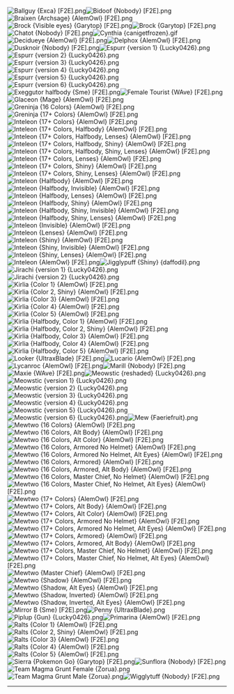 ![Ballguy {Exca} [F2E].png](https://raw.githubusercontent.com/Klokinator/FE-Repo/main/Portrait%20Repository/Non-FE%20Properties/Pok%C3%A9mon/Ballguy%20%7BExca%7D%20%5BF2E%5D.png "Ballguy {Exca} [F2E].png")![Bidoof {Nobody} [F2E].png](https://raw.githubusercontent.com/Klokinator/FE-Repo/main/Portrait%20Repository/Non-FE%20Properties/Pok%C3%A9mon/Bidoof%20%7BNobody%7D%20%5BF2E%5D.png "Bidoof {Nobody} [F2E].png")![Braixen {Archsage} {AlemOwl} [F2E].png](https://raw.githubusercontent.com/Klokinator/FE-Repo/main/Portrait%20Repository/Non-FE%20Properties/Pok%C3%A9mon/Braixen%20(Archsage)%20%7BAlemOwl%7D%20%5BF2E%5D.png "Braixen {Archsage} {AlemOwl} [F2E].png")![Brock {Visible eyes} {Garytop} [F2E].png](https://raw.githubusercontent.com/Klokinator/FE-Repo/main/Portrait%20Repository/Non-FE%20Properties/Pok%C3%A9mon/Brock%20(Visible%20eyes)%20%7BGarytop%7D%20%5BF2E%5D.png "Brock {Visible eyes} {Garytop} [F2E].png")![Brock {Garytop} [F2E].png](https://raw.githubusercontent.com/Klokinator/FE-Repo/main/Portrait%20Repository/Non-FE%20Properties/Pok%C3%A9mon/Brock%20%7BGarytop%7D%20%5BF2E%5D.png "Brock {Garytop} [F2E].png")![Chatot {Nobody} [F2E].png](https://raw.githubusercontent.com/Klokinator/FE-Repo/main/Portrait%20Repository/Non-FE%20Properties/Pok%C3%A9mon/Chatot%20%7BNobody%7D%20%5BF2E%5D.png "Chatot {Nobody} [F2E].png")![Cynthia {canigetfrozen}.gif](https://raw.githubusercontent.com/Klokinator/FE-Repo/main/Portrait%20Repository/Non-FE%20Properties/Pok%C3%A9mon/Cynthia%20%7Bcanigetfrozen%7D.gif "Cynthia {canigetfrozen}.gif")![Decidueye {AlemOwl} [F2E].png](https://raw.githubusercontent.com/Klokinator/FE-Repo/main/Portrait%20Repository/Non-FE%20Properties/Pok%C3%A9mon/Decidueye%20%7BAlemOwl%7D%20%5BF2E%5D.png "Decidueye {AlemOwl} [F2E].png")![Delphox {AlemOwl} [F2E].png](https://raw.githubusercontent.com/Klokinator/FE-Repo/main/Portrait%20Repository/Non-FE%20Properties/Pok%C3%A9mon/Delphox%20%7BAlemOwl%7D%20%5BF2E%5D.png "Delphox {AlemOwl} [F2E].png")![Dusknoir {Nobody} [F2E].png](https://raw.githubusercontent.com/Klokinator/FE-Repo/main/Portrait%20Repository/Non-FE%20Properties/Pok%C3%A9mon/Dusknoir%20%7BNobody%7D%20%5BF2E%5D.png "Dusknoir {Nobody} [F2E].png")![Espurr {version 1} {Lucky0426}.png](https://raw.githubusercontent.com/Klokinator/FE-Repo/main/Portrait%20Repository/Non-FE%20Properties/Pok%C3%A9mon/Espurr%20(version%201)%20%7BLucky0426%7D.png "Espurr {version 1} {Lucky0426}.png")![Espurr {version 2} {Lucky0426}.png](https://raw.githubusercontent.com/Klokinator/FE-Repo/main/Portrait%20Repository/Non-FE%20Properties/Pok%C3%A9mon/Espurr%20(version%202)%20%7BLucky0426%7D.png "Espurr {version 2} {Lucky0426}.png")![Espurr {version 3} {Lucky0426}.png](https://raw.githubusercontent.com/Klokinator/FE-Repo/main/Portrait%20Repository/Non-FE%20Properties/Pok%C3%A9mon/Espurr%20(version%203)%20%7BLucky0426%7D.png "Espurr {version 3} {Lucky0426}.png")![Espurr {version 4} {Lucky0426}.png](https://raw.githubusercontent.com/Klokinator/FE-Repo/main/Portrait%20Repository/Non-FE%20Properties/Pok%C3%A9mon/Espurr%20(version%204)%20%7BLucky0426%7D.png "Espurr {version 4} {Lucky0426}.png")![Espurr {version 5} {Lucky0426}.png](https://raw.githubusercontent.com/Klokinator/FE-Repo/main/Portrait%20Repository/Non-FE%20Properties/Pok%C3%A9mon/Espurr%20(version%205)%20%7BLucky0426%7D.png "Espurr {version 5} {Lucky0426}.png")![Espurr {version 6} {Lucky0426}.png](https://raw.githubusercontent.com/Klokinator/FE-Repo/main/Portrait%20Repository/Non-FE%20Properties/Pok%C3%A9mon/Espurr%20(version%206)%20%7BLucky0426%7D.png "Espurr {version 6} {Lucky0426}.png")![Exeggutor halfbody {Sme} [F2E].png](https://raw.githubusercontent.com/Klokinator/FE-Repo/main/Portrait%20Repository/Non-FE%20Properties/Pok%C3%A9mon/Exeggutor%20halfbody%20%7BSme%7D%20%5BF2E%5D.png "Exeggutor halfbody {Sme} [F2E].png")![Female Tourist {WAve} [F2E].png](https://raw.githubusercontent.com/Klokinator/FE-Repo/main/Portrait%20Repository/Non-FE%20Properties/Pok%C3%A9mon/Female%20Tourist%20%7BWAve%7D%20%5BF2E%5D.png "Female Tourist {WAve} [F2E].png")![Glaceon {Mage} {AlemOwl} [F2E].png](https://raw.githubusercontent.com/Klokinator/FE-Repo/main/Portrait%20Repository/Non-FE%20Properties/Pok%C3%A9mon/Glaceon%20(Mage)%20%7BAlemOwl%7D%20%5BF2E%5D.png "Glaceon {Mage} {AlemOwl} [F2E].png")![Greninja {16 Colors} {AlemOwl} [F2E].png](https://raw.githubusercontent.com/Klokinator/FE-Repo/main/Portrait%20Repository/Non-FE%20Properties/Pok%C3%A9mon/Greninja%20(16%20Colors)%20%7BAlemOwl%7D%20%5BF2E%5D.png "Greninja {16 Colors} {AlemOwl} [F2E].png")![Greninja {17+ Colors} {AlemOwl} [F2E].png](https://raw.githubusercontent.com/Klokinator/FE-Repo/main/Portrait%20Repository/Non-FE%20Properties/Pok%C3%A9mon/Greninja%20(17%2B%20Colors)%20%7BAlemOwl%7D%20%5BF2E%5D.png "Greninja {17+ Colors} {AlemOwl} [F2E].png")![Inteleon {17+ Colors} {AlemOwl} [F2E].png](https://raw.githubusercontent.com/Klokinator/FE-Repo/main/Portrait%20Repository/Non-FE%20Properties/Pok%C3%A9mon/Inteleon%20(17%2B%20Colors)%20%7BAlemOwl%7D%20%5BF2E%5D.png "Inteleon {17+ Colors} {AlemOwl} [F2E].png")![Inteleon {17+ Colors, Halfbody} {AlemOwl} [F2E].png](https://raw.githubusercontent.com/Klokinator/FE-Repo/main/Portrait%20Repository/Non-FE%20Properties/Pok%C3%A9mon/Inteleon%20(17%2B%20Colors,%20Halfbody)%20%7BAlemOwl%7D%20%5BF2E%5D.png "Inteleon {17+ Colors, Halfbody} {AlemOwl} [F2E].png")![Inteleon {17+ Colors, Halfbody, Lenses} {AlemOwl} [F2E].png](https://raw.githubusercontent.com/Klokinator/FE-Repo/main/Portrait%20Repository/Non-FE%20Properties/Pok%C3%A9mon/Inteleon%20(17%2B%20Colors,%20Halfbody,%20Lenses)%20%7BAlemOwl%7D%20%5BF2E%5D.png "Inteleon {17+ Colors, Halfbody, Lenses} {AlemOwl} [F2E].png")![Inteleon {17+ Colors, Halfbody, Shiny} {AlemOwl} [F2E].png](https://raw.githubusercontent.com/Klokinator/FE-Repo/main/Portrait%20Repository/Non-FE%20Properties/Pok%C3%A9mon/Inteleon%20(17%2B%20Colors,%20Halfbody,%20Shiny)%20%7BAlemOwl%7D%20%5BF2E%5D.png "Inteleon {17+ Colors, Halfbody, Shiny} {AlemOwl} [F2E].png")![Inteleon {17+ Colors, Halfbody, Shiny, Lenses} {AlemOwl} [F2E].png](https://raw.githubusercontent.com/Klokinator/FE-Repo/main/Portrait%20Repository/Non-FE%20Properties/Pok%C3%A9mon/Inteleon%20(17%2B%20Colors,%20Halfbody,%20Shiny,%20Lenses)%20%7BAlemOwl%7D%20%5BF2E%5D.png "Inteleon {17+ Colors, Halfbody, Shiny, Lenses} {AlemOwl} [F2E].png")![Inteleon {17+ Colors, Lenses} {AlemOwl} [F2E].png](https://raw.githubusercontent.com/Klokinator/FE-Repo/main/Portrait%20Repository/Non-FE%20Properties/Pok%C3%A9mon/Inteleon%20(17%2B%20Colors,%20Lenses)%20%7BAlemOwl%7D%20%5BF2E%5D.png "Inteleon {17+ Colors, Lenses} {AlemOwl} [F2E].png")![Inteleon {17+ Colors, Shiny} {AlemOwl} [F2E].png](https://raw.githubusercontent.com/Klokinator/FE-Repo/main/Portrait%20Repository/Non-FE%20Properties/Pok%C3%A9mon/Inteleon%20(17%2B%20Colors,%20Shiny)%20%7BAlemOwl%7D%20%5BF2E%5D.png "Inteleon {17+ Colors, Shiny} {AlemOwl} [F2E].png")![Inteleon {17+ Colors, Shiny, Lenses} {AlemOwl} [F2E].png](https://raw.githubusercontent.com/Klokinator/FE-Repo/main/Portrait%20Repository/Non-FE%20Properties/Pok%C3%A9mon/Inteleon%20(17%2B%20Colors,%20Shiny,%20Lenses)%20%7BAlemOwl%7D%20%5BF2E%5D.png "Inteleon {17+ Colors, Shiny, Lenses} {AlemOwl} [F2E].png")![Inteleon {Halfbody} {AlemOwl} [F2E].png](https://raw.githubusercontent.com/Klokinator/FE-Repo/main/Portrait%20Repository/Non-FE%20Properties/Pok%C3%A9mon/Inteleon%20(Halfbody)%20%7BAlemOwl%7D%20%5BF2E%5D.png "Inteleon {Halfbody} {AlemOwl} [F2E].png")![Inteleon {Halfbody, Invisible} {AlemOwl} [F2E].png](https://raw.githubusercontent.com/Klokinator/FE-Repo/main/Portrait%20Repository/Non-FE%20Properties/Pok%C3%A9mon/Inteleon%20(Halfbody,%20Invisible)%20%7BAlemOwl%7D%20%5BF2E%5D.png "Inteleon {Halfbody, Invisible} {AlemOwl} [F2E].png")![Inteleon {Halfbody, Lenses} {AlemOwl} [F2E].png](https://raw.githubusercontent.com/Klokinator/FE-Repo/main/Portrait%20Repository/Non-FE%20Properties/Pok%C3%A9mon/Inteleon%20(Halfbody,%20Lenses)%20%7BAlemOwl%7D%20%5BF2E%5D.png "Inteleon {Halfbody, Lenses} {AlemOwl} [F2E].png")![Inteleon {Halfbody, Shiny} {AlemOwl} [F2E].png](https://raw.githubusercontent.com/Klokinator/FE-Repo/main/Portrait%20Repository/Non-FE%20Properties/Pok%C3%A9mon/Inteleon%20(Halfbody,%20Shiny)%20%7BAlemOwl%7D%20%5BF2E%5D.png "Inteleon {Halfbody, Shiny} {AlemOwl} [F2E].png")![Inteleon {Halfbody, Shiny, Invisible} {AlemOwl} [F2E].png](https://raw.githubusercontent.com/Klokinator/FE-Repo/main/Portrait%20Repository/Non-FE%20Properties/Pok%C3%A9mon/Inteleon%20(Halfbody,%20Shiny,%20Invisible)%20%7BAlemOwl%7D%20%5BF2E%5D.png "Inteleon {Halfbody, Shiny, Invisible} {AlemOwl} [F2E].png")![Inteleon {Halfbody, Shiny, Lenses} {AlemOwl} [F2E].png](https://raw.githubusercontent.com/Klokinator/FE-Repo/main/Portrait%20Repository/Non-FE%20Properties/Pok%C3%A9mon/Inteleon%20(Halfbody,%20Shiny,%20Lenses)%20%7BAlemOwl%7D%20%5BF2E%5D.png "Inteleon {Halfbody, Shiny, Lenses} {AlemOwl} [F2E].png")![Inteleon {Invisible} {AlemOwl} [F2E].png](https://raw.githubusercontent.com/Klokinator/FE-Repo/main/Portrait%20Repository/Non-FE%20Properties/Pok%C3%A9mon/Inteleon%20(Invisible)%20%7BAlemOwl%7D%20%5BF2E%5D.png "Inteleon {Invisible} {AlemOwl} [F2E].png")![Inteleon {Lenses} {AlemOwl} [F2E].png](https://raw.githubusercontent.com/Klokinator/FE-Repo/main/Portrait%20Repository/Non-FE%20Properties/Pok%C3%A9mon/Inteleon%20(Lenses)%20%7BAlemOwl%7D%20%5BF2E%5D.png "Inteleon {Lenses} {AlemOwl} [F2E].png")![Inteleon {Shiny} {AlemOwl} [F2E].png](https://raw.githubusercontent.com/Klokinator/FE-Repo/main/Portrait%20Repository/Non-FE%20Properties/Pok%C3%A9mon/Inteleon%20(Shiny)%20%7BAlemOwl%7D%20%5BF2E%5D.png "Inteleon {Shiny} {AlemOwl} [F2E].png")![Inteleon {Shiny, Invisible} {AlemOwl} [F2E].png](https://raw.githubusercontent.com/Klokinator/FE-Repo/main/Portrait%20Repository/Non-FE%20Properties/Pok%C3%A9mon/Inteleon%20(Shiny,%20Invisible)%20%7BAlemOwl%7D%20%5BF2E%5D.png "Inteleon {Shiny, Invisible} {AlemOwl} [F2E].png")![Inteleon {Shiny, Lenses} {AlemOwl} [F2E].png](https://raw.githubusercontent.com/Klokinator/FE-Repo/main/Portrait%20Repository/Non-FE%20Properties/Pok%C3%A9mon/Inteleon%20(Shiny,%20Lenses)%20%7BAlemOwl%7D%20%5BF2E%5D.png "Inteleon {Shiny, Lenses} {AlemOwl} [F2E].png")![Inteleon {AlemOwl} [F2E].png](https://raw.githubusercontent.com/Klokinator/FE-Repo/main/Portrait%20Repository/Non-FE%20Properties/Pok%C3%A9mon/Inteleon%20%7BAlemOwl%7D%20%5BF2E%5D.png "Inteleon {AlemOwl} [F2E].png")![Jigglypuff {Shiny} {daffodil}.png](https://raw.githubusercontent.com/Klokinator/FE-Repo/main/Portrait%20Repository/Non-FE%20Properties/Pok%C3%A9mon/Jigglypuff%20(Shiny)%20%7Bdaffodil%7D.png "Jigglypuff {Shiny} {daffodil}.png")![Jirachi {version 1} {Lucky0426}.png](https://raw.githubusercontent.com/Klokinator/FE-Repo/main/Portrait%20Repository/Non-FE%20Properties/Pok%C3%A9mon/Jirachi%20(version%201)%20%7BLucky0426%7D.png "Jirachi {version 1} {Lucky0426}.png")![Jirachi {version 2} {Lucky0426}.png](https://raw.githubusercontent.com/Klokinator/FE-Repo/main/Portrait%20Repository/Non-FE%20Properties/Pok%C3%A9mon/Jirachi%20(version%202)%20%7BLucky0426%7D.png "Jirachi {version 2} {Lucky0426}.png")![Kirlia {Color 1} {AlemOwl} [F2E].png](https://raw.githubusercontent.com/Klokinator/FE-Repo/main/Portrait%20Repository/Non-FE%20Properties/Pok%C3%A9mon/Kirlia%20(Color%201)%20%7BAlemOwl%7D%20%5BF2E%5D.png "Kirlia {Color 1} {AlemOwl} [F2E].png")![Kirlia {Color 2, Shiny} {AlemOwl} [F2E].png](https://raw.githubusercontent.com/Klokinator/FE-Repo/main/Portrait%20Repository/Non-FE%20Properties/Pok%C3%A9mon/Kirlia%20(Color%202,%20Shiny)%20%7BAlemOwl%7D%20%5BF2E%5D.png "Kirlia {Color 2, Shiny} {AlemOwl} [F2E].png")![Kirlia {Color 3} {AlemOwl} [F2E].png](https://raw.githubusercontent.com/Klokinator/FE-Repo/main/Portrait%20Repository/Non-FE%20Properties/Pok%C3%A9mon/Kirlia%20(Color%203)%20%7BAlemOwl%7D%20%5BF2E%5D.png "Kirlia {Color 3} {AlemOwl} [F2E].png")![Kirlia {Color 4} {AlemOwl} [F2E].png](https://raw.githubusercontent.com/Klokinator/FE-Repo/main/Portrait%20Repository/Non-FE%20Properties/Pok%C3%A9mon/Kirlia%20(Color%204)%20%7BAlemOwl%7D%20%5BF2E%5D.png "Kirlia {Color 4} {AlemOwl} [F2E].png")![Kirlia {Color 5} {AlemOwl} [F2E].png](https://raw.githubusercontent.com/Klokinator/FE-Repo/main/Portrait%20Repository/Non-FE%20Properties/Pok%C3%A9mon/Kirlia%20(Color%205)%20%7BAlemOwl%7D%20%5BF2E%5D.png "Kirlia {Color 5} {AlemOwl} [F2E].png")![Kirlia {Halfbody, Color 1} {AlemOwl} [F2E].png](https://raw.githubusercontent.com/Klokinator/FE-Repo/main/Portrait%20Repository/Non-FE%20Properties/Pok%C3%A9mon/Kirlia%20(Halfbody,%20Color%201)%20%7BAlemOwl%7D%20%5BF2E%5D.png "Kirlia {Halfbody, Color 1} {AlemOwl} [F2E].png")![Kirlia {Halfbody, Color 2, Shiny} {AlemOwl} [F2E].png](https://raw.githubusercontent.com/Klokinator/FE-Repo/main/Portrait%20Repository/Non-FE%20Properties/Pok%C3%A9mon/Kirlia%20(Halfbody,%20Color%202,%20Shiny)%20%7BAlemOwl%7D%20%5BF2E%5D.png "Kirlia {Halfbody, Color 2, Shiny} {AlemOwl} [F2E].png")![Kirlia {Halfbody, Color 3} {AlemOwl} [F2E].png](https://raw.githubusercontent.com/Klokinator/FE-Repo/main/Portrait%20Repository/Non-FE%20Properties/Pok%C3%A9mon/Kirlia%20(Halfbody,%20Color%203)%20%7BAlemOwl%7D%20%5BF2E%5D.png "Kirlia {Halfbody, Color 3} {AlemOwl} [F2E].png")![Kirlia {Halfbody, Color 4} {AlemOwl} [F2E].png](https://raw.githubusercontent.com/Klokinator/FE-Repo/main/Portrait%20Repository/Non-FE%20Properties/Pok%C3%A9mon/Kirlia%20(Halfbody,%20Color%204)%20%7BAlemOwl%7D%20%5BF2E%5D.png "Kirlia {Halfbody, Color 4} {AlemOwl} [F2E].png")![Kirlia {Halfbody, Color 5} {AlemOwl} [F2E].png](https://raw.githubusercontent.com/Klokinator/FE-Repo/main/Portrait%20Repository/Non-FE%20Properties/Pok%C3%A9mon/Kirlia%20(Halfbody,%20Color%205)%20%7BAlemOwl%7D%20%5BF2E%5D.png "Kirlia {Halfbody, Color 5} {AlemOwl} [F2E].png")![Looker {UltraxBlade} [F2E].png](https://raw.githubusercontent.com/Klokinator/FE-Repo/main/Portrait%20Repository/Non-FE%20Properties/Pok%C3%A9mon/Looker%20%7BUltraxBlade%7D%20%5BF2E%5D.png "Looker {UltraxBlade} [F2E].png")![Lucario {AlemOwl} [F2E].png](https://raw.githubusercontent.com/Klokinator/FE-Repo/main/Portrait%20Repository/Non-FE%20Properties/Pok%C3%A9mon/Lucario%20%7BAlemOwl%7D%20%5BF2E%5D.png "Lucario {AlemOwl} [F2E].png")![Lycanroc {AlemOwl} [F2E].png](https://raw.githubusercontent.com/Klokinator/FE-Repo/main/Portrait%20Repository/Non-FE%20Properties/Pok%C3%A9mon/Lycanroc%20%7BAlemOwl%7D%20%5BF2E%5D.png "Lycanroc {AlemOwl} [F2E].png")![Marill {Nobody} [F2E].png](https://raw.githubusercontent.com/Klokinator/FE-Repo/main/Portrait%20Repository/Non-FE%20Properties/Pok%C3%A9mon/Marill%20%7BNobody%7D%20%5BF2E%5D.png "Marill {Nobody} [F2E].png")![Maxie {WAve} [F2E].png](https://raw.githubusercontent.com/Klokinator/FE-Repo/main/Portrait%20Repository/Non-FE%20Properties/Pok%C3%A9mon/Maxie%20%7BWAve%7D%20%5BF2E%5D.png "Maxie {WAve} [F2E].png")![Meowstic {reshaded} {Lucky0426}.png](https://raw.githubusercontent.com/Klokinator/FE-Repo/main/Portrait%20Repository/Non-FE%20Properties/Pok%C3%A9mon/Meowstic%20(reshaded)%20%7BLucky0426%7D.png "Meowstic {reshaded} {Lucky0426}.png")![Meowstic {version 1} {Lucky0426}.png](https://raw.githubusercontent.com/Klokinator/FE-Repo/main/Portrait%20Repository/Non-FE%20Properties/Pok%C3%A9mon/Meowstic%20(version%201)%20%7BLucky0426%7D.png "Meowstic {version 1} {Lucky0426}.png")![Meowstic {version 2} {Lucky0426}.png](https://raw.githubusercontent.com/Klokinator/FE-Repo/main/Portrait%20Repository/Non-FE%20Properties/Pok%C3%A9mon/Meowstic%20(version%202)%20%7BLucky0426%7D.png "Meowstic {version 2} {Lucky0426}.png")![Meowstic {version 3} {Lucky0426}.png](https://raw.githubusercontent.com/Klokinator/FE-Repo/main/Portrait%20Repository/Non-FE%20Properties/Pok%C3%A9mon/Meowstic%20(version%203)%20%7BLucky0426%7D.png "Meowstic {version 3} {Lucky0426}.png")![Meowstic {version 4} {Lucky0426}.png](https://raw.githubusercontent.com/Klokinator/FE-Repo/main/Portrait%20Repository/Non-FE%20Properties/Pok%C3%A9mon/Meowstic%20(version%204)%20%7BLucky0426%7D.png "Meowstic {version 4} {Lucky0426}.png")![Meowstic {version 5} {Lucky0426}.png](https://raw.githubusercontent.com/Klokinator/FE-Repo/main/Portrait%20Repository/Non-FE%20Properties/Pok%C3%A9mon/Meowstic%20(version%205)%20%7BLucky0426%7D.png "Meowstic {version 5} {Lucky0426}.png")![Meowstic {version 6} {Lucky0426}.png](https://raw.githubusercontent.com/Klokinator/FE-Repo/main/Portrait%20Repository/Non-FE%20Properties/Pok%C3%A9mon/Meowstic%20(version%206)%20%7BLucky0426%7D.png "Meowstic {version 6} {Lucky0426}.png")![Mew {Faeriefruit}.png](https://raw.githubusercontent.com/Klokinator/FE-Repo/main/Portrait%20Repository/Non-FE%20Properties/Pok%C3%A9mon/Mew%20%7BFaeriefruit%7D.png "Mew {Faeriefruit}.png")![Mewtwo {16 Colors} {AlemOwl} [F2E].png](https://raw.githubusercontent.com/Klokinator/FE-Repo/main/Portrait%20Repository/Non-FE%20Properties/Pok%C3%A9mon/Mewtwo%20(16%20Colors)%20%7BAlemOwl%7D%20%5BF2E%5D.png "Mewtwo {16 Colors} {AlemOwl} [F2E].png")![Mewtwo {16 Colors, Alt Body} {AlemOwl} [F2E].png](https://raw.githubusercontent.com/Klokinator/FE-Repo/main/Portrait%20Repository/Non-FE%20Properties/Pok%C3%A9mon/Mewtwo%20(16%20Colors,%20Alt%20Body)%20%7BAlemOwl%7D%20%5BF2E%5D.png "Mewtwo {16 Colors, Alt Body} {AlemOwl} [F2E].png")![Mewtwo {16 Colors, Alt Color} {AlemOwl} [F2E].png](https://raw.githubusercontent.com/Klokinator/FE-Repo/main/Portrait%20Repository/Non-FE%20Properties/Pok%C3%A9mon/Mewtwo%20(16%20Colors,%20Alt%20Color)%20%7BAlemOwl%7D%20%5BF2E%5D.png "Mewtwo {16 Colors, Alt Color} {AlemOwl} [F2E].png")![Mewtwo {16 Colors, Armored No Helmet} {AlemOwl} [F2E].png](https://raw.githubusercontent.com/Klokinator/FE-Repo/main/Portrait%20Repository/Non-FE%20Properties/Pok%C3%A9mon/Mewtwo%20(16%20Colors,%20Armored%20No%20Helmet)%20%7BAlemOwl%7D%20%5BF2E%5D.png "Mewtwo {16 Colors, Armored No Helmet} {AlemOwl} [F2E].png")![Mewtwo {16 Colors, Armored No Helmet, Alt Eyes} {AlemOwl} [F2E].png](https://raw.githubusercontent.com/Klokinator/FE-Repo/main/Portrait%20Repository/Non-FE%20Properties/Pok%C3%A9mon/Mewtwo%20(16%20Colors,%20Armored%20No%20Helmet,%20Alt%20Eyes)%20%7BAlemOwl%7D%20%5BF2E%5D.png "Mewtwo {16 Colors, Armored No Helmet, Alt Eyes} {AlemOwl} [F2E].png")![Mewtwo {16 Colors, Armored} {AlemOwl} [F2E].png](https://raw.githubusercontent.com/Klokinator/FE-Repo/main/Portrait%20Repository/Non-FE%20Properties/Pok%C3%A9mon/Mewtwo%20(16%20Colors,%20Armored)%20%7BAlemOwl%7D%20%5BF2E%5D.png "Mewtwo {16 Colors, Armored} {AlemOwl} [F2E].png")![Mewtwo {16 Colors, Armored, Alt Body} {AlemOwl} [F2E].png](https://raw.githubusercontent.com/Klokinator/FE-Repo/main/Portrait%20Repository/Non-FE%20Properties/Pok%C3%A9mon/Mewtwo%20(16%20Colors,%20Armored,%20Alt%20Body)%20%7BAlemOwl%7D%20%5BF2E%5D.png "Mewtwo {16 Colors, Armored, Alt Body} {AlemOwl} [F2E].png")![Mewtwo {16 Colors, Master Chief, No Helmet} {AlemOwl} [F2E].png](https://raw.githubusercontent.com/Klokinator/FE-Repo/main/Portrait%20Repository/Non-FE%20Properties/Pok%C3%A9mon/Mewtwo%20(16%20Colors,%20Master%20Chief,%20No%20Helmet)%20%7BAlemOwl%7D%20%5BF2E%5D.png "Mewtwo {16 Colors, Master Chief, No Helmet} {AlemOwl} [F2E].png")![Mewtwo {16 Colors, Master Chief, No Helmet, Alt Eyes} {AlemOwl} [F2E].png](https://raw.githubusercontent.com/Klokinator/FE-Repo/main/Portrait%20Repository/Non-FE%20Properties/Pok%C3%A9mon/Mewtwo%20(16%20Colors,%20Master%20Chief,%20No%20Helmet,%20Alt%20Eyes)%20%7BAlemOwl%7D%20%5BF2E%5D.png "Mewtwo {16 Colors, Master Chief, No Helmet, Alt Eyes} {AlemOwl} [F2E].png")![Mewtwo {17+ Colors} {AlemOwl} [F2E].png](https://raw.githubusercontent.com/Klokinator/FE-Repo/main/Portrait%20Repository/Non-FE%20Properties/Pok%C3%A9mon/Mewtwo%20(17%2B%20Colors)%20%7BAlemOwl%7D%20%5BF2E%5D.png "Mewtwo {17+ Colors} {AlemOwl} [F2E].png")![Mewtwo {17+ Colors, Alt Body} {AlemOwl} [F2E].png](https://raw.githubusercontent.com/Klokinator/FE-Repo/main/Portrait%20Repository/Non-FE%20Properties/Pok%C3%A9mon/Mewtwo%20(17%2B%20Colors,%20Alt%20Body)%20%7BAlemOwl%7D%20%5BF2E%5D.png "Mewtwo {17+ Colors, Alt Body} {AlemOwl} [F2E].png")![Mewtwo {17+ Colors, Alt Color} {AlemOwl} [F2E].png](https://raw.githubusercontent.com/Klokinator/FE-Repo/main/Portrait%20Repository/Non-FE%20Properties/Pok%C3%A9mon/Mewtwo%20(17%2B%20Colors,%20Alt%20Color)%20%7BAlemOwl%7D%20%5BF2E%5D.png "Mewtwo {17+ Colors, Alt Color} {AlemOwl} [F2E].png")![Mewtwo {17+ Colors, Armored No Helmet} {AlemOwl} [F2E].png](https://raw.githubusercontent.com/Klokinator/FE-Repo/main/Portrait%20Repository/Non-FE%20Properties/Pok%C3%A9mon/Mewtwo%20(17%2B%20Colors,%20Armored%20No%20Helmet)%20%7BAlemOwl%7D%20%5BF2E%5D.png "Mewtwo {17+ Colors, Armored No Helmet} {AlemOwl} [F2E].png")![Mewtwo {17+ Colors, Armored No Helmet, Alt Eyes} {AlemOwl} [F2E].png](https://raw.githubusercontent.com/Klokinator/FE-Repo/main/Portrait%20Repository/Non-FE%20Properties/Pok%C3%A9mon/Mewtwo%20(17%2B%20Colors,%20Armored%20No%20Helmet,%20Alt%20Eyes)%20%7BAlemOwl%7D%20%5BF2E%5D.png "Mewtwo {17+ Colors, Armored No Helmet, Alt Eyes} {AlemOwl} [F2E].png")![Mewtwo {17+ Colors, Armored} {AlemOwl} [F2E].png](https://raw.githubusercontent.com/Klokinator/FE-Repo/main/Portrait%20Repository/Non-FE%20Properties/Pok%C3%A9mon/Mewtwo%20(17%2B%20Colors,%20Armored)%20%7BAlemOwl%7D%20%5BF2E%5D.png "Mewtwo {17+ Colors, Armored} {AlemOwl} [F2E].png")![Mewtwo {17+ Colors, Armored, Alt Body} {AlemOwl} [F2E].png](https://raw.githubusercontent.com/Klokinator/FE-Repo/main/Portrait%20Repository/Non-FE%20Properties/Pok%C3%A9mon/Mewtwo%20(17%2B%20Colors,%20Armored,%20Alt%20Body)%20%7BAlemOwl%7D%20%5BF2E%5D.png "Mewtwo {17+ Colors, Armored, Alt Body} {AlemOwl} [F2E].png")![Mewtwo {17+ Colors, Master Chief, No Helmet} {AlemOwl} [F2E].png](https://raw.githubusercontent.com/Klokinator/FE-Repo/main/Portrait%20Repository/Non-FE%20Properties/Pok%C3%A9mon/Mewtwo%20(17%2B%20Colors,%20Master%20Chief,%20No%20Helmet)%20%7BAlemOwl%7D%20%5BF2E%5D.png "Mewtwo {17+ Colors, Master Chief, No Helmet} {AlemOwl} [F2E].png")![Mewtwo {17+ Colors, Master Chief, No Helmet, Alt Eyes} {AlemOwl} [F2E].png](https://raw.githubusercontent.com/Klokinator/FE-Repo/main/Portrait%20Repository/Non-FE%20Properties/Pok%C3%A9mon/Mewtwo%20(17%2B%20Colors,%20Master%20Chief,%20No%20Helmet,%20Alt%20Eyes)%20%7BAlemOwl%7D%20%5BF2E%5D.png "Mewtwo {17+ Colors, Master Chief, No Helmet, Alt Eyes} {AlemOwl} [F2E].png")![Mewtwo {Master Chief} {AlemOwl} [F2E].png](https://raw.githubusercontent.com/Klokinator/FE-Repo/main/Portrait%20Repository/Non-FE%20Properties/Pok%C3%A9mon/Mewtwo%20(Master%20Chief)%20%7BAlemOwl%7D%20%5BF2E%5D.png "Mewtwo {Master Chief} {AlemOwl} [F2E].png")![Mewtwo {Shadow} {AlemOwl} [F2E].png](https://raw.githubusercontent.com/Klokinator/FE-Repo/main/Portrait%20Repository/Non-FE%20Properties/Pok%C3%A9mon/Mewtwo%20(Shadow)%20%7BAlemOwl%7D%20%5BF2E%5D.png "Mewtwo {Shadow} {AlemOwl} [F2E].png")![Mewtwo {Shadow, Alt Eyes} {AlemOwl} [F2E].png](https://raw.githubusercontent.com/Klokinator/FE-Repo/main/Portrait%20Repository/Non-FE%20Properties/Pok%C3%A9mon/Mewtwo%20(Shadow,%20Alt%20Eyes)%20%7BAlemOwl%7D%20%5BF2E%5D.png "Mewtwo {Shadow, Alt Eyes} {AlemOwl} [F2E].png")![Mewtwo {Shadow, Inverted} {AlemOwl} [F2E].png](https://raw.githubusercontent.com/Klokinator/FE-Repo/main/Portrait%20Repository/Non-FE%20Properties/Pok%C3%A9mon/Mewtwo%20(Shadow,%20Inverted)%20%7BAlemOwl%7D%20%5BF2E%5D.png "Mewtwo {Shadow, Inverted} {AlemOwl} [F2E].png")![Mewtwo {Shadow, Inverted, Alt Eyes} {AlemOwl} [F2E].png](https://raw.githubusercontent.com/Klokinator/FE-Repo/main/Portrait%20Repository/Non-FE%20Properties/Pok%C3%A9mon/Mewtwo%20(Shadow,%20Inverted,%20Alt%20Eyes)%20%7BAlemOwl%7D%20%5BF2E%5D.png "Mewtwo {Shadow, Inverted, Alt Eyes} {AlemOwl} [F2E].png")![Mirror B {Sme} [F2E].png](https://raw.githubusercontent.com/Klokinator/FE-Repo/main/Portrait%20Repository/Non-FE%20Properties/Pok%C3%A9mon/Mirror%20B%20%7BSme%7D%20%5BF2E%5D.png "Mirror B {Sme} [F2E].png")![Penny {UltraxBlade}.png](https://raw.githubusercontent.com/Klokinator/FE-Repo/main/Portrait%20Repository/Non-FE%20Properties/Pok%C3%A9mon/Penny%20%7BUltraxBlade%7D.png "Penny {UltraxBlade}.png")![Piplup {Gun} {Lucky0426}.png](https://raw.githubusercontent.com/Klokinator/FE-Repo/main/Portrait%20Repository/Non-FE%20Properties/Pok%C3%A9mon/Piplup%20(Gun)%20%7BLucky0426%7D.png "Piplup {Gun} {Lucky0426}.png")![Primarina {AlemOwl} [F2E].png](https://raw.githubusercontent.com/Klokinator/FE-Repo/main/Portrait%20Repository/Non-FE%20Properties/Pok%C3%A9mon/Primarina%20%7BAlemOwl%7D%20%5BF2E%5D.png "Primarina {AlemOwl} [F2E].png")![Ralts {Color 1} {AlemOwl} [F2E].png](https://raw.githubusercontent.com/Klokinator/FE-Repo/main/Portrait%20Repository/Non-FE%20Properties/Pok%C3%A9mon/Ralts%20(Color%201)%20%7BAlemOwl%7D%20%5BF2E%5D.png "Ralts {Color 1} {AlemOwl} [F2E].png")![Ralts {Color 2, Shiny} {AlemOwl} [F2E].png](https://raw.githubusercontent.com/Klokinator/FE-Repo/main/Portrait%20Repository/Non-FE%20Properties/Pok%C3%A9mon/Ralts%20(Color%202,%20Shiny)%20%7BAlemOwl%7D%20%5BF2E%5D.png "Ralts {Color 2, Shiny} {AlemOwl} [F2E].png")![Ralts {Color 3} {AlemOwl} [F2E].png](https://raw.githubusercontent.com/Klokinator/FE-Repo/main/Portrait%20Repository/Non-FE%20Properties/Pok%C3%A9mon/Ralts%20(Color%203)%20%7BAlemOwl%7D%20%5BF2E%5D.png "Ralts {Color 3} {AlemOwl} [F2E].png")![Ralts {Color 4} {AlemOwl} [F2E].png](https://raw.githubusercontent.com/Klokinator/FE-Repo/main/Portrait%20Repository/Non-FE%20Properties/Pok%C3%A9mon/Ralts%20(Color%204)%20%7BAlemOwl%7D%20%5BF2E%5D.png "Ralts {Color 4} {AlemOwl} [F2E].png")![Ralts {Color 5} {AlemOwl} [F2E].png](https://raw.githubusercontent.com/Klokinator/FE-Repo/main/Portrait%20Repository/Non-FE%20Properties/Pok%C3%A9mon/Ralts%20(Color%205)%20%7BAlemOwl%7D%20%5BF2E%5D.png "Ralts {Color 5} {AlemOwl} [F2E].png")![Sierra {Pokemon Go} {Garytop} [F2E].png](https://raw.githubusercontent.com/Klokinator/FE-Repo/main/Portrait%20Repository/Non-FE%20Properties/Pok%C3%A9mon/Sierra%20(Pokemon%20Go)%20%7BGarytop%7D%20%5BF2E%5D.png "Sierra {Pokemon Go} {Garytop} [F2E].png")![Sunflora {Nobody} [F2E].png](https://raw.githubusercontent.com/Klokinator/FE-Repo/main/Portrait%20Repository/Non-FE%20Properties/Pok%C3%A9mon/Sunflora%20%7BNobody%7D%20%5BF2E%5D.png "Sunflora {Nobody} [F2E].png")![Team Magma Grunt Female {Zorua}.png](https://raw.githubusercontent.com/Klokinator/FE-Repo/main/Portrait%20Repository/Non-FE%20Properties/Pok%C3%A9mon/Team%20Magma%20Grunt%20Female%20%7BZorua%7D.png "Team Magma Grunt Female {Zorua}.png")![Team Magma Grunt Male {Zorua}.png](https://raw.githubusercontent.com/Klokinator/FE-Repo/main/Portrait%20Repository/Non-FE%20Properties/Pok%C3%A9mon/Team%20Magma%20Grunt%20Male%20%7BZorua%7D.png "Team Magma Grunt Male {Zorua}.png")![Wigglytuff {Nobody} [F2E].png](https://raw.githubusercontent.com/Klokinator/FE-Repo/main/Portrait%20Repository/Non-FE%20Properties/Pok%C3%A9mon/Wigglytuff%20%7BNobody%7D%20%5BF2E%5D.png "Wigglytuff {Nobody} [F2E].png")



----

